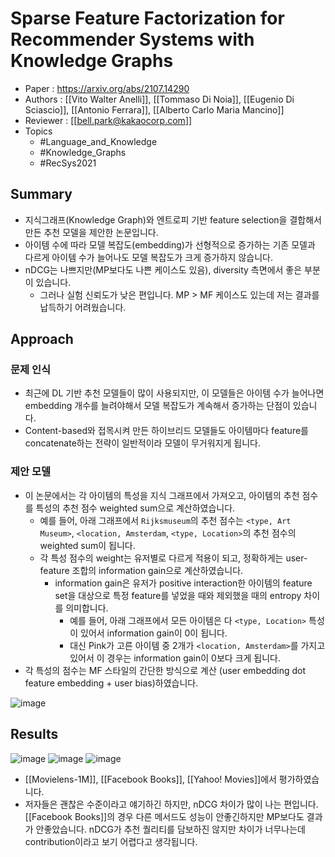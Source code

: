 # Sparse Feature Factorization for Recommender Systems with Knowledge Graphs

- Paper : <https://arxiv.org/abs/2107.14290>
- Authors : [[Vito Walter Anelli]], [[Tommaso Di Noia]], [[Eugenio Di Sciascio]], [[Antonio Ferrara]], [[Alberto Carlo Maria Mancino]]
- Reviewer : [[bell.park@kakaocorp.com]]
- Topics
  - #Language_and_Knowledge
  - #Knowledge_Graphs
  - #RecSys2021

## Summary

- 지식그래프(Knowledge Graph)와 엔트로피 기반 feature selection을 결합해서 만든 추천 모델을 제안한 논문입니다.
- 아이템 수에 따라 모델 복잡도(embedding)가 선형적으로 증가하는 기존 모델과 다르게 아이템 수가 늘어나도 모델 복잡도가 크게 증가하지 않습니다.
- nDCG는 나쁘지만(MP보다도 나쁜 케이스도 있음), diversity 측면에서 좋은 부분이 있습니다.
  - 그러나 실험 신뢰도가 낮은 편입니다. MP > MF 케이스도 있는데 저는 결과를 납득하기 어려웠습니다.

## Approach

### 문제 인식

- 최근에 DL 기반 추천 모델들이 많이 사용되지만, 이 모델들은 아이템 수가 늘어나면 embedding 개수를 늘려야해서 모델 복잡도가 계속해서 증가하는 단점이 있습니다.
- Content-based와 접목시켜 만든 하이브리드 모델들도 아이템마다 feature를 concatenate하는 전략이 일반적이라 모델이 무거워지게 됩니다.

### 제안 모델

- 이 논문에서는 각 아이템의 특성을 지식 그래프에서 가져오고, 아이템의 추천 점수를 특성의 추천 점수 weighted sum으로 계산하였습니다.
  - 예를 들어, 아래 그래프에서 `Rijksmuseum`의 추천 점수는 `<type, Art Museum>`, `<location, Amsterdam`, `<type, Location>`의 추천 점수의 weighted sum이 됩니다.
  - 각 특성 점수의 weight는 유저별로 다르게 적용이 되고, 정확하게는 user-feature 조합의 information gain으로 계산하였습니다.
    - information gain은 유저가 positive interaction한 아이템의 feature set을 대상으로 특정 feature를 넣었을 때와 제외했을 때의 entropy 차이를 의미합니다.
      - 예를 들어, 아래 그래프에서 모든 아이템은 다 `<type, Location>` 특성이 있어서 information gain이 0이 됩니다.
      - 대신 Pink가 고른 아이템 중 2개가 `<location, Amsterdam>`를 가지고 있어서 이 경우는 information gain이 0보다 크게 됩니다.
- 각 특성의 점수는 MF 스타일의 간단한 방식으로 계산 (user embedding dot feature embedding + user bias)하였습니다.

![image](https://user-images.githubusercontent.com/38134957/165144120-18389566-f60f-45ac-b64f-d0d089fec67f.png)

## Results

![image](https://user-images.githubusercontent.com/38134957/165144152-0fbeb043-11b6-4265-a6ca-f733787071e7.png)
![image](https://user-images.githubusercontent.com/38134957/165144170-2732047d-f6f9-4689-8298-568659352c4c.png)
![image](https://user-images.githubusercontent.com/38134957/165144161-ab065bdc-3a27-4058-b2aa-cad0883d66c6.png)

- [[Movielens-1M]], [[Facebook Books]], [[Yahoo! Movies]]에서 평가하였습니다.
- 저자들은 괜찮은 수준이라고 얘기하긴 하지만, nDCG 차이가 많이 나는 편입니다. [[Facebook Books]]의 경우 다른 메서드도 성능이 안좋긴하지만 MP보다도 결과가 안좋았습니다. nDCG가 추천 퀄리티를 담보하진 않지만 차이가 너무나는데 contribution이라고 보기 어렵다고 생각됩니다.
